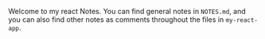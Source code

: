 Welcome to my react Notes. You can find general notes in `NOTES.md`, and you can also find other notes as comments throughout the files in `my-react-app`.
